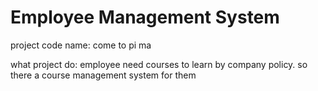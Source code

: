 # Employee Management System

project code name: come to pi ma

what project do: employee need courses to learn by company policy. so there a course management system for them
